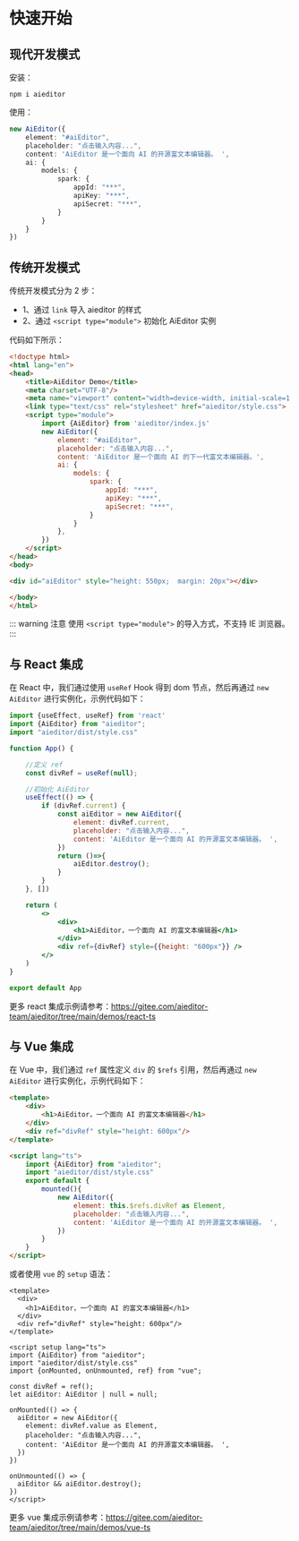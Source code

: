 # 快速开始


## 现代开发模式

安装：

```shell
npm i aieditor
```

使用：

```typescript
new AiEditor({
    element: "#aiEditor",
    placeholder: "点击输入内容...",
    content: 'AiEditor 是一个面向 AI 的开源富文本编辑器。 ',
    ai: {
        models: {
            spark: {
                appId: "***",
                apiKey: "***",
                apiSecret: "***",
            }
        }
    }
})
```

## 传统开发模式

传统开发模式分为 2 步：

- 1、通过 `link` 导入 aieditor 的样式
- 2、通过 `<script type="module">` 初始化 AiEditor 实例

代码如下所示：

```html
<!doctype html>
<html lang="en">
<head>
    <title>AiEditor Demo</title>
    <meta charset="UTF-8"/>
    <meta name="viewport" content="width=device-width, initial-scale=1.0"/>
    <link type="text/css" rel="stylesheet" href="aieditor/style.css">
    <script type="module">
        import {AiEditor} from 'aieditor/index.js'
        new AiEditor({
            element: "#aiEditor",
            placeholder: "点击输入内容...",
            content: 'AiEditor 是一个面向 AI 的下一代富文本编辑器。',
            ai: {
                models: {
                    spark: {
                        appId: "***",
                        apiKey: "***",
                        apiSecret: "***",
                    }
                }
            },
        })
    </script>
</head>
<body>

<div id="aiEditor" style="height: 550px;  margin: 20px"></div>

</body>
</html>
```

::: warning 注意
使用 `<script type="module">` 的导入方式，不支持 IE 浏览器。
:::

## 与 React 集成

在 React 中，我们通过使用 `useRef` Hook 得到 dom 节点，然后再通过 `new AiEditor` 进行实例化，示例代码如下：

```jsx
import {useEffect, useRef} from 'react'
import {AiEditor} from "aieditor";
import "aieditor/dist/style.css"

function App() {

    //定义 ref
    const divRef = useRef(null);

    //初始化 AiEditor
    useEffect(() => {
        if (divRef.current) {
            const aiEditor = new AiEditor({
                element: divRef.current,
                placeholder: "点击输入内容...",
                content: 'AiEditor 是一个面向 AI 的开源富文本编辑器。 ',
            })
            return ()=>{
                aiEditor.destroy();
            }
        }
    }, [])

    return (
        <>
            <div>
                <h1>AiEditor，一个面向 AI 的富文本编辑器</h1>
            </div>
            <div ref={divRef} style={{height: "600px"}} />
        </>
    )
}

export default App
```

更多 react 集成示例请参考：https://gitee.com/aieditor-team/aieditor/tree/main/demos/react-ts 

## 与 Vue 集成

在 Vue 中，我们通过 `ref` 属性定义 `div` 的 `$refs` 引用，然后再通过 `new AiEditor` 进行实例化，示例代码如下：

```html
<template>
    <div>
        <h1>AiEditor，一个面向 AI 的富文本编辑器</h1>
    </div>
    <div ref="divRef" style="height: 600px"/>
</template>

<script lang="ts">
    import {AiEditor} from "aieditor";
    import "aieditor/dist/style.css"
    export default {
        mounted(){
            new AiEditor({
                element: this.$refs.divRef as Element,
                placeholder: "点击输入内容...",
                content: 'AiEditor 是一个面向 AI 的开源富文本编辑器。 ',
            })
        }
    }
</script>
```

或者使用 `vue` 的 `setup` 语法：

```vue
<template>
  <div>
    <h1>AiEditor，一个面向 AI 的富文本编辑器</h1>
  </div>
  <div ref="divRef" style="height: 600px"/>
</template>

<script setup lang="ts">
import {AiEditor} from "aieditor";
import "aieditor/dist/style.css"
import {onMounted, onUnmounted, ref} from "vue";

const divRef = ref();
let aiEditor: AiEditor | null = null;

onMounted(() => {
  aiEditor = new AiEditor({
    element: divRef.value as Element,
    placeholder: "点击输入内容...",
    content: 'AiEditor 是一个面向 AI 的开源富文本编辑器。 ',
  })
})

onUnmounted(() => {
  aiEditor && aiEditor.destroy();
})
</script>
```

更多 vue 集成示例请参考：https://gitee.com/aieditor-team/aieditor/tree/main/demos/vue-ts 
